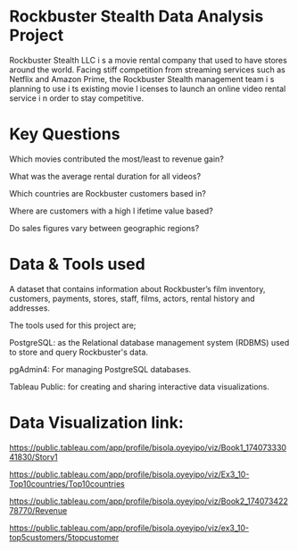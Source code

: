 # Rockbuster Stealth Data Analysis Project
Rockbuster Stealth LLC i s a movie rental company that used to have stores around the
world. Facing stiff competition from streaming services such as Netflix and Amazon Prime,
the Rockbuster Stealth management team i s planning to use i ts existing movie l icenses to
launch an online video rental service i n order to stay competitive.
# Key Questions
Which movies contributed the most/least to revenue gain?

What was the average rental duration for all videos?

Which countries are Rockbuster customers based in?

Where are customers with a high l ifetime value based?

Do sales figures vary between geographic regions?
# Data & Tools used
A dataset that contains information about Rockbuster’s film inventory, customers, payments, stores, staff, films, actors, rental history and addresses.

The tools used for this project are;

PostgreSQL: as the Relational database management system (RDBMS) used to store and query Rockbuster's data.

pgAdmin4: For managing PostgreSQL databases.

Tableau Public: for creating and sharing interactive data visualizations.

  # Data Visualization link: 

https://public.tableau.com/app/profile/bisola.oyeyipo/viz/Book1_17407333041830/Story1

https://public.tableau.com/app/profile/bisola.oyeyipo/viz/Ex3_10-Top10countries/Top10countries

https://public.tableau.com/app/profile/bisola.oyeyipo/viz/Book2_17407342278770/Revenue

https://public.tableau.com/app/profile/bisola.oyeyipo/viz/ex3_10-top5customers/5topcustomer
